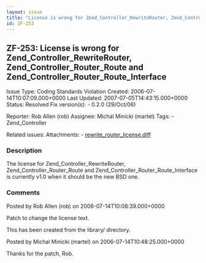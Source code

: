 ```yaml
---
layout: issue
title: "License is wrong for Zend_Controller_RewriteRouter, Zend_Controller_Router_Route and Zend_Controller_Router_Route_Interface"
id: ZF-253
---
```


ZF-253: License is wrong for Zend\_Controller\_RewriteRouter, Zend\_Controller\_Router\_Route and Zend\_Controller\_Router\_Route\_Interface
--------------------------------------------------------------------------------------------------------------------------------------------

 Issue Type: Coding Standards Violation Created: 2006-07-14T10:07:09.000+0000 Last Updated: 2007-07-05T14:43:15.000+0000 Status: Resolved Fix version(s): - 0.2.0 (29/Oct/06)
 
 Reporter:  Rob Allen (rob)  Assignee:  Michal Minicki (martel)  Tags: - Zend\_Controller
 
 Related issues: 
 Attachments: - [rewrite\_router\_license.diff](/issues/secure/attachment/10059/rewrite_router_license.diff)
 
### Description

The license for Zend\_Controller\_RewriteRouter, Zend\_Controller\_Router\_Route and Zend\_Controller\_Router\_Route\_Interface is currently v1.0 when it should be the new BSD one.

 

 

### Comments

Posted by Rob Allen (rob) on 2006-07-14T10:08:39.000+0000

Patch to change the license text.

This has been created from the library/ directory.

 

 

Posted by Michal Minicki (martel) on 2006-07-14T10:48:25.000+0000

Thanks for the patch, Rob.

 

 